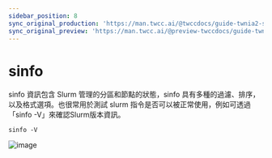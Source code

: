 ```yaml
---
sidebar_position: 8
sync_original_production: 'https://man.twcc.ai/@twccdocs/guide-twnia2-sinfo-zh' 
sync_original_preview: 'https://man.twcc.ai/@preview-twccdocs/guide-twnia2-sinfo-zh'
---
```


# sinfo

sinfo 資訊包含 Slurm 管理的分區和節點的狀態，sinfo 具有多種的過濾、排序，以及格式選項。也很常用於測試 slurm 指令是否可以被正常使用，例如可透過「sinfo -V」來確認Slurm版本資訊。

```
sinfo -V
```
![image](https://user-images.githubusercontent.com/109254397/184575254-59ddc46d-a8f2-4a71-894f-d0921963049c.png)